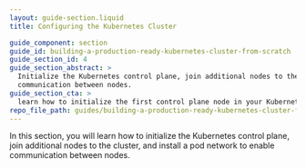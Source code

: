 ```yaml
---
layout: guide-section.liquid
title: Configuring the Kubernetes Cluster

guide_component: section
guide_id: building-a-production-ready-kubernetes-cluster-from-scratch
guide_section_id: 4
guide_section_abstract: >
  Initialize the Kubernetes control plane, join additional nodes to the cluster, and install a pod network to enable
  communication between nodes.
guide_section_cta: >
  learn how to initialize the first control plane node in your Kubernetes cluster.
repo_file_path: guides/building-a-production-ready-kubernetes-cluster-from-scratch/section-4.md
---
```


In this section, you will learn how to initialize the Kubernetes control plane, join additional nodes to the cluster,
and install a pod network to enable communication between nodes.

